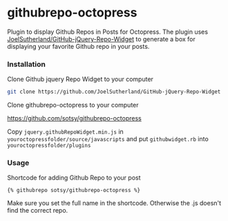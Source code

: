 githubrepo-octopress
====================

Plugin to display Github Repos in Posts for Octopress. The plugin uses [JoelSutherland/GitHub-jQuery-Repo-Widget](https://github.com/JoelSutherland/GitHub-jQuery-Repo-Widget) to generate a box for displaying your favorite Github repo in your posts.

### Installation

Clone Github jquery Repo Widget to your computer

```bash
git clone https://github.com/JoelSutherland/GitHub-jQuery-Repo-Widget
```

Clone githubrepo-octopress to your computer

https://github.com/sotsy/githubrepo-octopress

Copy ```jquery.githubRepoWidget.min.js``` in ```youroctopressfolder/source/javascripts``` and put ```githubwidget.rb``` into ```youroctopressfolder/plugins```

### Usage

Shortcode for adding Github Repo to your post

```
{% githubrepo sotsy/githubrepo-octopress %}
```

Make sure you set the full name in the shortcode. Otherwise the .js doesn't find the correct repo.
